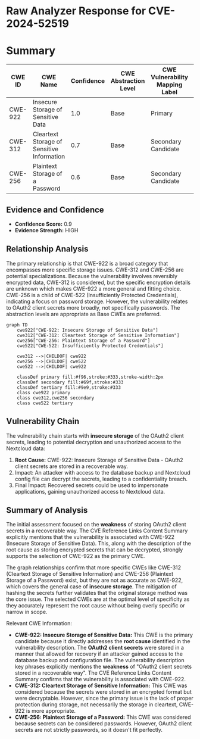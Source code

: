 # Raw Analyzer Response for CVE-2024-52519

# Summary
| CWE ID | CWE Name | Confidence | CWE Abstraction Level | CWE Vulnerability Mapping Label | CWE-Vulnerability Mapping Notes |
|---|---|---|---|---|---|
| CWE-922 | Insecure Storage of Sensitive Data | 1.0 | Base | Primary | Allowed |
| CWE-312 | Cleartext Storage of Sensitive Information | 0.7 | Base | Secondary Candidate | Allowed |
| CWE-256 | Plaintext Storage of a Password | 0.6 | Base | Secondary Candidate | Allowed |

## Evidence and Confidence

*   **Confidence Score:** 0.9
*   **Evidence Strength:** HIGH

## Relationship Analysis
The primary relationship is that CWE-922 is a broad category that encompasses more specific storage issues. CWE-312 and CWE-256 are potential specializations. Because the vulnerability involves reversibly encrypted data, CWE-312 is considered, but the specific encryption details are unknown which makes CWE-922 a more general and fitting choice. CWE-256 is a child of CWE-522 (Insufficiently Protected Credentials), indicating a focus on password storage. However, the vulnerability relates to OAuth2 client secrets more broadly, not specifically passwords. The abstraction levels are appropriate as Base CWEs are preferred.

```mermaid
graph TD
    cwe922["CWE-922: Insecure Storage of Sensitive Data"]
    cwe312["CWE-312: Cleartext Storage of Sensitive Information"]
    cwe256["CWE-256: Plaintext Storage of a Password"]
    cwe522["CWE-522: Insufficiently Protected Credentials"]

    cwe312 -->|CHILDOF| cwe922
    cwe256 -->|CHILDOF| cwe522
    cwe522 -->|CHILDOF| cwe922
    
    classDef primary fill:#f96,stroke:#333,stroke-width:2px
    classDef secondary fill:#69f,stroke:#333
    classDef tertiary fill:#9e9,stroke:#333
    class cwe922 primary
    class cwe312,cwe256 secondary
    class cwe522 tertiary
```

## Vulnerability Chain
The vulnerability chain starts with **insecure storage** of the OAuth2 client secrets, leading to potential decryption and unauthorized access to the Nextcloud data:

1.  **Root Cause:** CWE-922: Insecure Storage of Sensitive Data - OAuth2 client secrets are stored in a recoverable way.
2.  Impact: An attacker with access to the database backup and Nextcloud config file can decrypt the secrets, leading to a confidentiality breach.
3.  Final Impact: Recovered secrets could be used to impersonate applications, gaining unauthorized access to Nextcloud data.

## Summary of Analysis
The initial assessment focused on the **weakness** of storing OAuth2 client secrets in a recoverable way. The CVE Reference Links Content Summary explicitly mentions that the vulnerability is associated with CWE-922 (Insecure Storage of Sensitive Data). This, along with the description of the root cause as storing encrypted secrets that can be decrypted, strongly supports the selection of CWE-922 as the primary CWE.

The graph relationships confirm that more specific CWEs like CWE-312 (Cleartext Storage of Sensitive Information) and CWE-256 (Plaintext Storage of a Password) exist, but they are not as accurate as CWE-922, which covers the general case of **insecure storage**. The mitigation of hashing the secrets further validates that the original storage method was the core issue. The selected CWEs are at the optimal level of specificity as they accurately represent the root cause without being overly specific or narrow in scope.

Relevant CWE Information:

*   **CWE-922: Insecure Storage of Sensitive Data:** This CWE is the primary candidate because it directly addresses the **root cause** identified in the vulnerability description. The **OAuth2 client secrets** were stored in a manner that allowed for recovery if an attacker gained access to the database backup and configuration file. The vulnerability description key phrases explicitly mentions the **weakness** of "OAuth2 client secrets stored in a recoverable way". The CVE Reference Links Content Summary confirms that the vulnerability is associated with CWE-922.
*   **CWE-312: Cleartext Storage of Sensitive Information:** This CWE was considered because the secrets were stored in an encrypted format but were decryptable. However, since the primary issue is the lack of proper protection during storage, not necessarily the storage in cleartext, CWE-922 is more appropriate.
*   **CWE-256: Plaintext Storage of a Password:** This CWE was considered because secrets can be considered passwords. However, OAuth2 client secrets are not strictly passwords, so it doesn't fit perfectly.